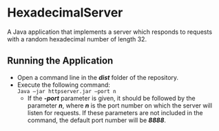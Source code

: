 # HexadecimalServer
A Java application that implements a server which responds to requests with a random hexadecimal number of length 32.

## Running the Application
* Open a command line in the ***dist*** folder of the repository.
* Execute the following command:<br/>
  `Java –jar httpserver.jar –port n`
  * If the ***-port*** parameter is given, it should be followed by the parameter ***n***, where ***n*** is the port number on which the server will listen for requests.  If these parameters are not included in the command, the default port number will be ***8888***.
